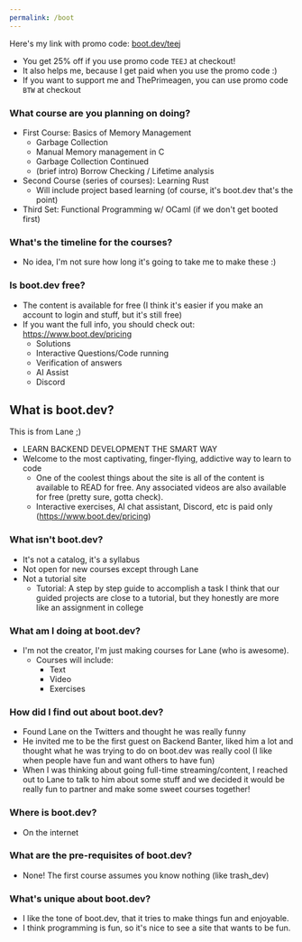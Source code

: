```yaml
---
permalink: /boot
---
```


Here's my link with promo code: [boot.dev/teej](https://boot.dev/teej)
- You get 25% off if you use promo code `TEEJ` at checkout!
- It also helps me, because I get paid when you use the promo code :)
- If you want to support me and ThePrimeagen, you can use promo code `BTW` at checkout

### What course are you planning on doing?

- First Course: Basics of Memory Management
	- Garbage Collection
	- Manual Memory management in C
	- Garbage Collection Continued
	- (brief intro) Borrow Checking / Lifetime analysis
- Second Course (series of courses): Learning Rust
	- Will include project based learning (of course, it's boot.dev that's the point)
- Third Set: Functional Programming w/ OCaml (if we don't get booted first)

### What's the timeline for the courses?
- No idea, I'm not sure how long it's going to take me to make these :)

### Is boot.dev free?

- The content is available for free (I think it's easier if you make an account to login and stuff, but it's still free)
- If you want the full info, you should check out: https://www.boot.dev/pricing
	- Solutions
	- Interactive Questions/Code running
	- Verification of answers
	- AI Assist
	- Discord

## What is boot.dev?

This is from Lane ;)

- LEARN BACKEND DEVELOPMENT THE SMART WAY
- Welcome to the most captivating, finger-flying, addictive way to learn to code
	- One of the coolest things about the site is all of the content is available to READ for free. Any associated videos are also available for free (pretty sure, gotta check).
	- Interactive exercises, AI chat assistant, Discord, etc is paid only (https://www.boot.dev/pricing)

### What isn't boot.dev?
- It's not a catalog, it's a syllabus
- Not open for new courses except through Lane
- Not a tutorial site
	- Tutorial: A step by step guide to accomplish a task I think that our guided projects are close to a tutorial, but they honestly are more like an assignment in college

### What am I doing at boot.dev?
- I'm not the creator, I'm just making courses for Lane (who is awesome).
	- Courses will include:
		- Text
		- Video
		- Exercises

### How did I find out about boot.dev?
- Found Lane on the Twitters and thought he was really funny
- He invited me to be the first guest on Backend Banter, liked him a lot and thought what he was trying to do on boot.dev was really cool  (I like when people have fun and want others to have fun)
- When I was thinking about going full-time streaming/content, I reached out to Lane to talk to him about some stuff and we decided it would be really fun to partner and make some sweet courses together!


### Where is boot.dev?
- On the internet

### What are the pre-requisites of boot.dev?
- None! The first course assumes you know nothing (like trash_dev)

### What's unique about boot.dev?
- I like the tone of boot.dev, that it tries to make things fun and enjoyable.
- I think programming is fun, so it's nice to see a site that wants to be fun.